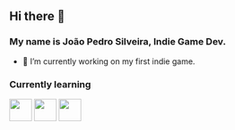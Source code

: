 ## Hi there 👋
### My name is João Pedro Silveira, Indie Game Dev.

- 🔭 I’m currently working on my first indie game.

### Currently learning </p>
<img loading="lazy" src="https://cdn.jsdelivr.net/gh/devicons/devicon@latest/icons/godot/godot-original-wordmark.svg" width="40" height="40"/> <img loading="lazy" src="https://cdn.jsdelivr.net/gh/devicons/devicon@latest/icons/javascript/javascript-original.svg" width="40" height="40"/> <img loading="lazy" src="https://cdn.jsdelivr.net/gh/devicons/devicon@latest/icons/csharp/csharp-original.svg" width="40" height="40"/>
          
          
          

